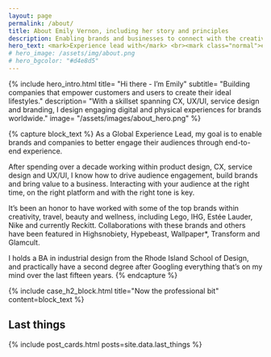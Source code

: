 ```yaml
---
layout: page
permalink: /about/
title: About Emily Vernon, including her story and principles
description: Enabling brands and businesses to connect with the creative class, millennials and Gen Z through captivating guest and customer experiences, IRL.
hero_text: <mark>Experience lead with</mark> <br><mark class="normal">experiences spanning</mark> <br><mark>continents & industries</mark>
# hero_image: /assets/img/about.png
# hero_bgcolor: "#d4e8d5"
---
```


{% include hero_intro.html
title= "Hi there - I’m Emily"
subtitle= "Building companies that empower customers and users to create their ideal lifestyles."
description= "With a skillset spanning CX, UX/UI, service design and branding, I design engaging digital and physical experiences for brands worldwide."
image= "/assets/images/about_hero.png"
%}

{% capture block_text %}
As a Global Experience Lead, my goal is to enable brands and companies to better engage their audiences through end-to-end experience. 

After spending over a decade working within product design, CX, service design and UX/UI, I know how to drive audience engagement, build brands and bring value to a business. Interacting with your audience at the right time, on the right platform and with the right tone is key.

It’s been an honor to have worked with some of the top brands within creativity, travel, beauty and wellness, including Lego, IHG, Estée Lauder, Nike and currently Reckitt. Collaborations with these brands and others have been featured in Highsnobiety, Hypebeast, Wallpaper*, Transform and Glamcult. 

I holds a BA in industrial design from the Rhode Island School of Design, and practically have a second degree after Googling everything that’s on my mind over the last fifteen years. 
{% endcapture %}

{% include case_h2_block.html 
title="Now the professional bit" 
content=block_text %}


## Last things
{% include post_cards.html posts=site.data.last_things %}
